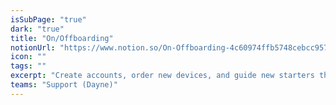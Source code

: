 ```yaml
---
isSubPage: "true"
dark: "true"
title: "On/Offboarding"
notionUrl: "https://www.notion.so/On-Offboarding-4c60974ffb5748cebcc957557bf8dec6"
icon: ""
tags: ""
excerpt: "Create accounts, order new devices, and guide new starters through logging in, understanding your security policies and how to use your systems.   "
teams: "Support (Dayne)"
---
```

